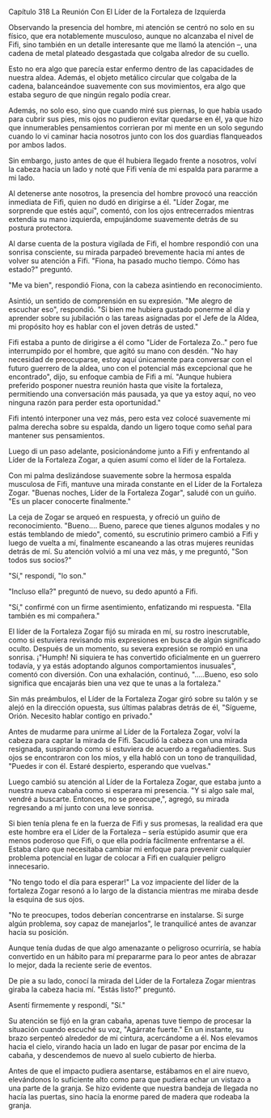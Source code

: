 
Capítulo 318 La Reunión Con El Líder de la Fortaleza de Izquierda

Observando la presencia del hombre, mi atención se centró no solo en su físico, que era notablemente musculoso, aunque no alcanzaba el nivel de Fifi, sino también en un detalle interesante que me llamó la atención –, una cadena de metal plateado desgastada que colgaba alredor de su cuello.

Esto no era algo que parecía estar enfermo dentro de las capacidades de nuestra aldea. Además, el objeto metálico circular que colgaba de la cadena, balanceándoe suavemente con sus movimientos, era algo que estaba seguro de que ningún regalo podía crear.

Además, no solo eso, sino que cuando miré sus piernas, lo que había usado para cubrir sus pies, mis ojos no pudieron evitar quedarse en él, ya que hizo que innumerables pensamientos corrieran por mi mente en un solo segundo cuando lo vi caminar hacia nosotros junto con los dos guardias flanqueados por ambos lados.

Sin embargo, justo antes de que él hubiera llegado frente a nosotros, volví la cabeza hacia un lado y noté que Fifi venía de mi espalda para pararme a mi lado.

Al detenerse ante nosotros, la presencia del hombre provocó una reacción inmediata de Fifi, quien no dudó en dirigirse a él. "Líder Zogar, me sorprende que estés aquí", comentó, con los ojos entrecerrados mientras extendía su mano izquierda, empujándome suavemente detrás de su postura protectora.

Al darse cuenta de la postura vigilada de Fifi, el hombre respondió con una sonrisa consciente, su mirada parpadeó brevemente hacia mí antes de volver su atención a Fifi. "Fiona, ha pasado mucho tiempo. Cómo has estado?" preguntó.

"Me va bien", respondió Fiona, con la cabeza asintiendo en reconocimiento.

Asintió, un sentido de comprensión en su expresión. "Me alegro de escuchar eso", respondió. "Si bien me hubiera gustado ponerme al día y aprender sobre su jubilación o las tareas asignadas por el Jefe de la Aldea, mi propósito hoy es hablar con el joven detrás de usted."

Fifi estaba a punto de dirigirse a él como "Líder de Fortaleza Zo.." pero fue interrumpido por el hombre, que agitó su mano con desdén. "No hay necesidad de preocuparse, estoy aquí únicamente para conversar con el futuro guerrero de la aldea, uno con el potencial más excepcional que he encontrado", dijo, su enfoque cambia de Fifi a mí. "Aunque hubiera preferido posponer nuestra reunión hasta que visite la fortaleza, permitiendo una conversación más pausada, ya que ya estoy aquí, no veo ninguna razón para perder esta oportunidad."

Fifi intentó interponer una vez más, pero esta vez colocé suavemente mi palma derecha sobre su espalda, dando un ligero toque como señal para mantener sus pensamientos.

Luego di un paso adelante, posicionándome junto a Fifi y enfrentando al Líder de la Fortaleza Zogar, a quien asumí como el líder de la Fortaleza.

Con mi palma deslizándose suavemente sobre la hermosa espalda musculosa de Fifi, mantuve una mirada constante en el Líder de la Fortaleza Zogar. "Buenas noches, Líder de la Fortaleza Zogar", saludé con un guiño. "Es un placer conocerte finalmente."

La ceja de Zogar se arqueó en respuesta, y ofreció un guiño de reconocimiento. "Bueno.... Bueno, parece que tienes algunos modales y no estás temblando de miedo", comentó, su escrutinio primero cambió a Fifi y luego de vuelta a mí, finalmente escaneando a las otras mujeres reunidas detrás de mí. Su atención volvió a mí una vez más, y me preguntó, "Son todos sus socios?"

"Sí," respondí, "lo son."

"Incluso ella?" preguntó de nuevo, su dedo apuntó a Fifi.

"Sí," confirmé con un firme asentimiento, enfatizando mi respuesta. "Ella también es mi compañera."

El líder de la Fortaleza Zogar fijó su mirada en mí, su rostro inescrutable, como si estuviera revisando mis expresiones en busca de algún significado oculto. Después de un momento, su severa expresión se rompió en una sonrisa. ¡"Humph! Ni siquiera te has convertido oficialmente en un guerrero todavía, y ya estás adoptando algunos comportamientos inusuales", comentó con diversión. Con una exhalación, continuó, ".....Bueno, eso solo significa que encajarás bien una vez que te unas a la fortaleza."

Sin más preámbulos, el Líder de la Fortaleza Zogar giró sobre su talón y se alejó en la dirección opuesta, sus últimas palabras detrás de él, "Sígueme, Orión. Necesito hablar contigo en privado."

Antes de mudarme para unirme al Líder de la Fortaleza Zogar, volví la cabeza para captar la mirada de Fifi. Sacudió la cabeza con una mirada resignada, suspirando como si estuviera de acuerdo a regañadientes. Sus ojos se encontraron con los míos, y ella habló con un tono de tranquilidad, "Puedes ir con él. Estaré despierto, esperando que vuelvas."

Luego cambió su atención al Líder de la Fortaleza Zogar, que estaba junto a nuestra nueva cabaña como si esperara mi presencia. "Y si algo sale mal, vendré a buscarte. Entonces, no se preocupe,", agregó, su mirada regresando a mí junto con una leve sonrisa.

Si bien tenía plena fe en la fuerza de Fifi y sus promesas, la realidad era que este hombre era el Líder de la Fortaleza – sería estúpido asumir que era menos poderoso que Fifi, o que ella podría fácilmente enfrentarse a él. Estaba claro que necesitaba cambiar mi enfoque para prevenir cualquier problema potencial en lugar de colocar a Fifi en cualquier peligro innecesario.

"No tengo todo el día para esperar!" La voz impaciente del líder de la fortaleza Zogar resonó a lo largo de la distancia mientras me miraba desde la esquina de sus ojos.

"No te preocupes, todos deberían concentrarse en instalarse. Si surge algún problema, soy capaz de manejarlos", le tranquilicé antes de avanzar hacia su posición.

Aunque tenía dudas de que algo amenazante o peligroso ocurriría, se había convertido en un hábito para mí prepararme para lo peor antes de abrazar lo mejor, dada la reciente serie de eventos.

De pie a su lado, conocí la mirada del Líder de la Fortaleza Zogar mientras giraba la cabeza hacia mí. "Estás listo?" preguntó.

Asentí firmemente y respondí, "Sí."

Su atención se fijó en la gran cabaña, apenas tuve tiempo de procesar la situación cuando escuché su voz, "Agárrate fuerte." En un instante, su brazo serpenteó alrededor de mi cintura, acercándome a él. Nos elevamos hacia el cielo, virando hacia un lado en lugar de pasar por encima de la cabaña, y descendemos de nuevo al suelo cubierto de hierba.

Antes de que el impacto pudiera asentarse, estábamos en el aire nuevo, elevándonos lo suficiente alto como para que pudiera echar un vistazo a una parte de la granja. Se hizo evidente que nuestra bandeja de llegada no hacía las puertas, sino hacía la enorme pared de madera que rodeaba la granja.
